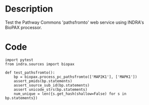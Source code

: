 # Description
Test the Pathway Commons 'pathsfromto' web service using INDRA's BioPAX processor.

# Code
```
import pytest
from indra.sources import biopax

def test_pathsfromto():
    bp = biopax.process_pc_pathsfromto(['MAP2K1'], ['MAPK1'])
    assert_pmids(bp.statements)
    assert_source_sub_id(bp.statements)
    assert unicode_strs(bp.statements)
    num_unique = len({s.get_hash(shallow=False) for s in bp.statements})

```

